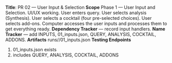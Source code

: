 **Title**: PR 02 — User Input & Selection
**Scope**
Phase 1 — User Input and Selection. UI/UX working. User enters query. User selects analysis (Synthesis). User selects a cocktail (four pre-selected choices). User selects add-ons. Computer accesses the user inputs and processes them to get everything ready.
**Dependency Tracker** — record input handlers.
**Name Tracker** — add INPUTS, 01_inputs.json, QUERY, ANALYSIS, COCKTAIL, ADDONS.
**Artifacts** runs/<RunID>/01_inputs.json
**Testing Endpoints**
1) 01_inputs.json exists
2) includes QUERY, ANALYSIS, COCKTAIL, ADDONS
